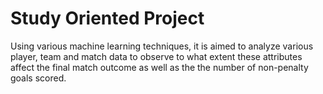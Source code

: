 # Study Oriented Project
Using various machine learning techniques, it is aimed to analyze various player, team and match data to observe to what extent these attributes affect the final match outcome as well as the the number of non-penalty goals scored.
